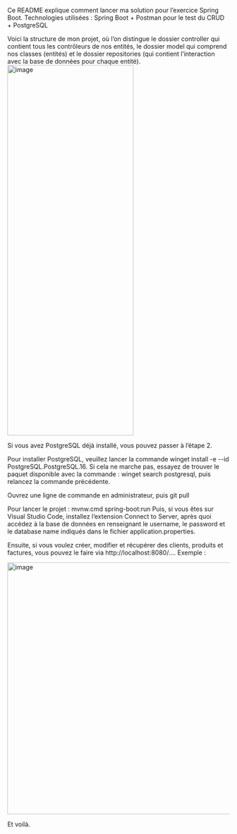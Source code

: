 Ce README explique comment lancer ma solution pour l’exercice Spring Boot.
Technologies utilisées :
Spring Boot + Postman pour le test du CRUD + PostgreSQL

Voici la structure de mon projet, où l’on distingue le dossier controller qui contient tous les contrôleurs de nos entités, le dossier model qui comprend nos classes (entités) et le dossier repositories (qui contient l’interaction avec la base de données pour chaque entité).
<img width="286" height="840" alt="image" src="https://github.com/user-attachments/assets/ba69a995-083c-4cf3-a487-af040806a3cb" />

Si vous avez PostgreSQL déjà installé, vous pouvez passer à l’étape 2.

Pour installer PostgreSQL, veuillez lancer la commande winget install -e --id PostgreSQL.PostgreSQL.16.
Si cela ne marche pas, essayez de trouver le paquet disponible avec la commande : winget search postgresql, puis relancez la commande précédente.

Ouvrez une ligne de commande en administrateur, puis
git pull <lien>

Pour lancer le projet :
mvnw.cmd spring-boot:run
Puis, si vous êtes sur Visual Studio Code, installez l’extension Connect to Server, après quoi accédez à la base de données en renseignant le username, le password et le database name indiqués dans le fichier application.properties.

Ensuite, si vous voulez créer, modifier et récupérer des clients, produits et factures, vous pouvez le faire via http://localhost:8080/....
Exemple :

<img width="1400" height="571" alt="image" src="https://github.com/user-attachments/assets/bc7dad6a-2c7c-4025-945b-b011d36797e6" />

Et voilà.
